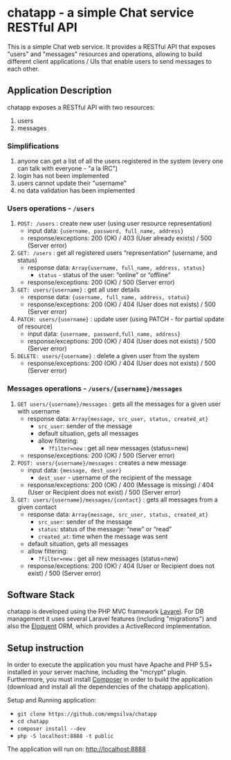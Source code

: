 # chatapp - a simple Chat service RESTful API

This is a simple Chat web service. It provides a RESTful API that exposes "users" and "messages" resources and operations, allowing to build different client applications / UIs that enable users to send messages to each other.

## Application Description

chatapp exposes a RESTful API with two resources:

1. users
2. messages

### Simplifications

1. anyone can get a list of all the users registered in the system (every one can talk with everyone - "a la IRC")
2. login has not been implemented
3. users cannot update their "username"
4. no data validation has been implemented

### Users operations - `/users`

1. `POST: /users` : create new user (using user resource representation)
    - input data: `{username, password, full_name, address}`
    - response/exceptions: 200 (OK) / 403 (User already exists) / 500 (Server error) 
2. `GET: /users` : get all registered users “representation” (username, and status)
    - response data: `Array{username, full_name, address, status}`
         - `status` - status of the user: “online” or “offline”
    - response/exceptions: 200 (OK) / 500 (Server error)
3. `GET: users/{username}` : get all user details
    - response data: `{username, full_name, address, status}`
    - response/exceptions: 200 (OK) / 404 (User does not exists) / 500 (Server error)
4. `PATCH: users/{username}` : update user (using PATCH - for partial update of resource)
    - input data: `{username, password,full_name, address}`
    - response/exceptions: 200 (OK) / 404 (User does not exists) / 500 (Server error)
5. `DELETE: users/{username}` : delete a given user from the system
    - response/exceptions: 200 (OK) / 404 (User does not exists) / 500 (Server error)

### Messages operations - `/users/{username}/messages`

1. `GET users/{username}/messages` : gets all the messages for a given user with username
    - response data: `Array{message, src_user, status, created_at}`
        - `src_user`: sender of the message
        - default situation, gets all messages
        - allow filtering:
            - `?filter=new` : get all new messages (status=new)
    - response/exceptions: 200 (OK) / 500 (Server error)
2. `POST: users/{username}/messages` : creates a new message
    - input data: `{message, dest_user}`
        - `dest_user` - username of the recipient of the message
    - response/exceptions: 200 (OK) / 400 (Message is missing) / 404 (User or Recipient does not exist) / 500 (Server error)
3. `GET: users/{username}/messages/{contact}` : gets all messages from a given contact
    - response data: `Array{message, src_user, status, created_at}`
        - `src_user`: sender of the message
        - `status`: status of the message: “new” or “read”
        - `created_at`: time when the message was sent
    - default situation, gets all messages
    - allow filtering:
        - `?filter=new` : get all new messages (status=new)
    - response/exceptions: 200 (OK) / 404 (User or Recipient does not exist) / 500 (Server error)

## Software Stack

chatapp is developed using the PHP MVC framework [Lavarel](http://laravel.com). For DB management it uses several Laravel features (including "migrations") and also the [Eloquent](http://laravel.com/docs/5.0/eloquent) ORM, which provides a ActiveRecord implementation.


## Setup instruction

In order to execute the application you must have Apache and PHP 5.5+ installed in your server machine, including the "mcrypt" plugin. Furthermore, you must install [Composer](https://getcomposer.org/) in order to build the application (download and install all the dependencies of the chatapp application).

Setup and Running application:

- `git clone https://github.com/emgsilva/chatapp`
- `cd chatapp`
- `composer install --dev`
- `php -S localhost:8888 -t public`

The application will run on: [http://localhost:8888](http://localhost:8888)

